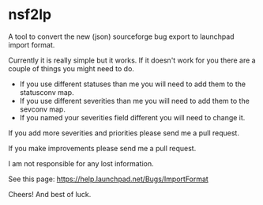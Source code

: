 nsf2lp
======

A tool to convert the new (json) sourceforge bug export to launchpad import format.

Currently it is really simple but it works.  If it doesn't work for you there are a couple of things you might need to do.
- If you use different statuses than me you will need to add them to the statusconv map.
- If you use different severities than me you will need to add them to the sevconv map.
- If you named your severities field different you will need to change it.

If you add more severities and priorities please send me a pull request.

If you make improvements please send me a pull request.

I am not responsible for any lost information.

See this page: https://help.launchpad.net/Bugs/ImportFormat

Cheers! And best of luck.
